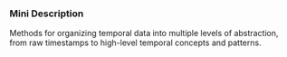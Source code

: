 ### Mini Description

Methods for organizing temporal data into multiple levels of abstraction, from raw timestamps to high-level temporal concepts and patterns.
